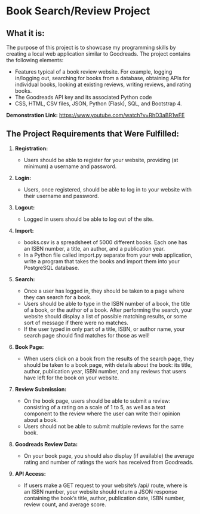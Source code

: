 # Book Search/Review Project
## What it is:
The purpose of this project is to showcase my programming skills by creating a local web application similar to Goodreads. The project contains the following elements:
*  Features typical of a book review website. For example, logging in/logging out, searching for books from a database, obtaining APIs for individual books, looking at existing reviews, writing reviews, and rating books.
*  The Goodreads API key and its associated Python code
*  CSS, HTML, CSV files, JSON, Python (Flask), SQL, and Bootstrap 4.

**Demonstration Link:** https://www.youtube.com/watch?v=RhD3aBR1wFE

## The Project Requirements that Were Fulfilled:

1.  **Registration:** 
     *  Users should be able to register for your website, providing (at minimum) a username and password.

2.  **Login:** 
     *  Users, once registered, should be able to log in to your website with their username and password.

3.  **Logout:**
     *  Logged in users should be able to log out of the site.

4.  **Import:** 
     *  books.csv is a spreadsheet of 5000 different books. Each one has an ISBN number, a title, an author, and a publication year. 
     *  In a Python file called import.py separate from your web application, write a program that takes the books and import them into your PostgreSQL database.

5.  **Search:**
     *  Once a user has logged in, they should be taken to a page where they can search for a book.
     *  Users should be able to type in the ISBN number of a book, the title of a book, or the author of a book. After performing the search, your website should display a list of possible matching results, or some sort of message if there were no matches. 
     *  If the user typed in only part of a title, ISBN, or author name, your search page should find matches for those as well!

6.  **Book Page:**
     *  When users click on a book from the results of the search page, they should be taken to a book page, with details about the book: its title, author, publication year, ISBN number, and any reviews that users have left for the book on your website.

7.  **Review Submission:**
     *  On the book page, users should be able to submit a review: consisting of a rating on a scale of 1 to 5, as well as a text component to the review where the user can write their opinion about a book. 
     *  Users should not be able to submit multiple reviews for the same book.

8.  **Goodreads Review Data:**
     *  On your book page, you should also display (if available) the average rating and number of ratings the work has received from Goodreads.

9.  **API Access:**
     *  If users make a GET request to your website’s /api/<isbn> route, where <isbn> is an ISBN number, your website should return a JSON response containing the book’s title, author, publication date, ISBN number, review count, and average score.
